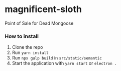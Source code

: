 # magnificent-sloth
Point of Sale for Dead Mongoose

### How to install
1. Clone the repo
2. Run `yarn install`
3. Run `npx gulp build` in `src/static/semantic`
4. Start the application with `yarn start` or `electron .`